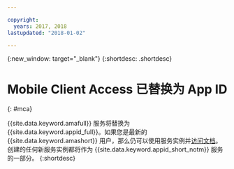 ```yaml
---

copyright:
  years: 2017, 2018
lastupdated: "2018-01-02"

---
```


{:new_window: target="_blank"}
{:shortdesc: .shortdesc}

# Mobile Client Access 已替换为 App ID
{: #mca}

{{site.data.keyword.amafull}} 服务将替换为 {{site.data.keyword.appid_full}}。如果您是最新的 {{site.data.keyword.amashort}} 用户，那么仍可以使用服务实例并[访问文档](/docs/services/mobileaccess/index.html)。创建的任何新服务实例都将作为 {{site.data.keyword.appid_short_notm}} 服务的一部分。
{:shortdesc}
